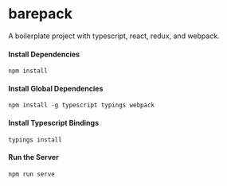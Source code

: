 # barepack
A boilerplate project with typescript, react, redux, and webpack.
#### Install Dependencies
```
npm install
```
#### Install Global Dependencies
```
npm install -g typescript typings webpack
```
#### Install Typescript Bindings
```
typings install
```
#### Run the Server
```
npm run serve
```
